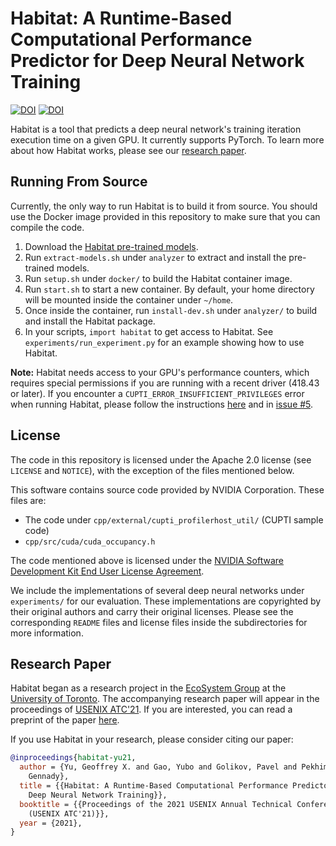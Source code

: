 # Habitat: A Runtime-Based Computational Performance Predictor for Deep Neural Network Training

[![DOI](https://zenodo.org/badge/DOI/10.5281/zenodo.4885489.svg)](https://doi.org/10.5281/zenodo.4885489)
[![DOI](https://zenodo.org/badge/DOI/10.5281/zenodo.4876277.svg)](https://doi.org/10.5281/zenodo.4876277)

Habitat is a tool that predicts a deep neural network's training iteration
execution time on a given GPU. It currently supports PyTorch. To learn more
about how Habitat works, please see our [research
paper](https://arxiv.org/abs/2102.00527).


## Running From Source

Currently, the only way to run Habitat is to build it from source. You should
use the Docker image provided in this repository to make sure that you can
compile the code.

1. Download the [Habitat pre-trained
   models](https://doi.org/10.5281/zenodo.4876277).
2. Run `extract-models.sh` under `analyzer` to extract and install the
   pre-trained models.
3. Run `setup.sh` under `docker/` to build the Habitat container image.
4. Run `start.sh` to start a new container. By default, your home directory
   will be mounted inside the container under `~/home`.
5. Once inside the container, run `install-dev.sh` under `analyzer/` to build
   and install the Habitat package.
6. In your scripts, `import habitat` to get access to Habitat. See
   `experiments/run_experiment.py` for an example showing how to use Habitat.

**Note:** Habitat needs access to your GPU's performance counters, which
requires special permissions if you are running with a recent driver (418.43 or
later). If you encounter a `CUPTI_ERROR_INSUFFICIENT_PRIVILEGES` error when
running Habitat, please follow the instructions
[here](https://developer.nvidia.com/ERR_NVGPUCTRPERM)
and in [issue #5](https://github.com/geoffxy/habitat/issues/5).


## License

The code in this repository is licensed under the Apache 2.0 license (see
`LICENSE` and `NOTICE`), with the exception of the files mentioned below.

This software contains source code provided by NVIDIA Corporation. These files
are:

- The code under `cpp/external/cupti_profilerhost_util/` (CUPTI sample code)
- `cpp/src/cuda/cuda_occupancy.h`

The code mentioned above is licensed under the [NVIDIA Software Development
Kit End User License Agreement](https://docs.nvidia.com/cuda/eula/index.html).

We include the implementations of several deep neural networks under
`experiments/` for our evaluation. These implementations are copyrighted by
their original authors and carry their original licenses. Please see the
corresponding `README` files and license files inside the subdirectories for
more information.


## Research Paper

Habitat began as a research project in the [EcoSystem
Group](https://www.cs.toronto.edu/ecosystem) at the [University of
Toronto](https://cs.toronto.edu). The accompanying research paper will appear
in the proceedings of [USENIX
ATC'21](https://www.usenix.org/conference/atc21/presentation/yu). If you are
interested, you can read a preprint of the paper
[here](https://arxiv.org/abs/2102.00527).

If you use Habitat in your research, please consider citing our paper:

```bibtex
@inproceedings{habitat-yu21,
  author = {Yu, Geoffrey X. and Gao, Yubo and Golikov, Pavel and Pekhimenko,
    Gennady},
  title = {{Habitat: A Runtime-Based Computational Performance Predictor for
    Deep Neural Network Training}},
  booktitle = {{Proceedings of the 2021 USENIX Annual Technical Conference
    (USENIX ATC'21)}},
  year = {2021},
}
```
